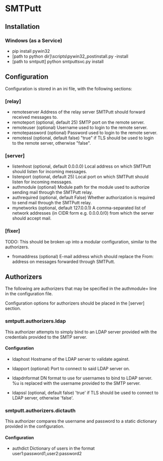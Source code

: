 # SMTPutt

## Installation

### Windows (as a Service)

* pip install pywin32
* [path to python dir]\scripts\pywin32_postinstall.py -install
* [path to smtputt] python smtputtsvc.py install

## Configuration

Configuration is stored in an ini file, with the following sections:

### \[relay\]

* remoteserver
  Address of the relay server SMTPutt should forward received messages to.
* remoteport (optional, default 25)
  SMTP port on the remote server.
* remoteuser (optional)
  Username used to login to the remote server.
* remotepassword (optional)
  Password used to login to the remote server.
* remotessl (optional, default false)
  "true" if TLS should be used to login to the remote server, otherwise "false".

### \[server\]

* listenhost (optional, default 0.0.0.0)
  Local address on which SMTPutt should listen for incoming messages.
* listenport (optional, default 25)
  Local port on which SMTPutt should listen for incoming messages.
* authmodule (optional)
  Module path for the module used to authorize sending mail through the SMTPutt relay.
* authrequired (optional, default False)
  Whether authorization is required to send mail through the SMTPutt relay.
* mynetworks (optional, default 127.0.0.1)
  A comma-separated list of network addresses (in CIDR form e.g. 0.0.0.0/0) from which the server should accept mail.

### \[fixer\]

TODO: This should be broken up into a modular configuration, similar to the authorizers.

* fromaddress (optional)
  E-mail address which should replace the From: address on messages forwarded through SMTPutt.

## Authorizers

The following are authorizers that may be specified in the authmodule= line in the configuration file.

Configuration options for authorizers should be placed in the \[server\] section.

### smtputt.authorizers.ldap

This authorizer attempts to simply bind to an LDAP server provided with the credentials provided to the SMTP server.

#### Configuration

* ldaphost
  Hostname of the LDAP server to validate against.

* ldapport (optional)
  Port to connect to said LDAP server on.

* ldapdnformat
  DN format to use for usernames to bind to LDAP server. %u is replaced with the username provided to the SMTP server.

* ldapssl (optional, default false)
  'true' if TLS should be used to connect to LDAP server, otherwise 'false'.

### smtputt.authorizers.dictauth

This authorizer compares the username and password to a static dictionary provided in the configuration.

#### Configuration

* authdict
  Dictionary of users in the format user1:password1,user2:password2

